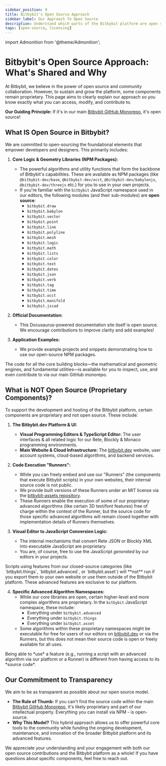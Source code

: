 ```yaml
---
sidebar_position: 9
title: Bitbybit's Open Source Approach
sidebar_label: Our Approach To Open Source
description: Understand which parts of the Bitbybit platform are open source and which parts are proprietary. We believe in transparency for our community.
tags: [open-source, licensing]
---
```


import Admonition from '@theme/Admonition';

# Bitbybit's Open Source Approach: What's Shared and Why

At Bitbybit, we believe in the power of open source and community collaboration. However, to sustain and grow the platform, some components remain proprietary. This page aims to clearly explain our approach so you know exactly what you can access, modify, and contribute to.

**Our Guiding Principle:** If it's in our main [Bitbybit GitHub Monorepo](https://github.com/bitbybit-dev/bitbybit), it's open source!

## What IS Open Source in Bitbybit?

We are committed to open-sourcing the foundational elements that empower developers and designers. This primarily includes:

1.  **Core Logic & Geometry Libraries (NPM Packages):**
    *   The powerful algorithms and utility functions that form the backbone of Bitbybit's capabilities. These are available as NPM packages (like `@bitbybit-dev/base`, `@bitbybit-dev/occt`, `@bitbybit-dev/babylonjs`, `@bitbybit-dev/threejs` etc.) for you to use in your own projects.
    *   If you're familiar with the `bitbybit` JavaScript namespace used in our editors, the following modules (and their sub-modules) are **open source**:
        *   `bitbybit.draw`
        *   `bitbybit.babylon`
        *   `bitbybit.vector`
        *   `bitbybit.point`
        *   `bitbybit.line`
        *   `bitbybit.polyline`
        *   `bitbybit.mesh`
        *   `bitbybit.logic`
        *   `bitbybit.math`
        *   `bitbybit.lists`
        *   `bitbybit.color`
        *   `bitbybit.text`
        *   `bitbybit.dates`
        *   `bitbybit.json`
        *   `bitbybit.verb`
        *   `bitbybit.tag`
        *   `bitbybit.time`
        *   `bitbybit.occt`
        *   `bitbybit.manifold`
        *   `bitbybit.jscad`

2.  **Official Documentation:**
    *   This Docusaurus-powered documentation site itself is open source. We encourage contributions to improve clarity and add examples!

3.  **Application Examples:**
    *   We provide example projects and snippets demonstrating how to use our open-source NPM packages.

<Admonition type="success" title="Key Takeaway">
    The code for all the core building blocks—the mathematical and geometric engines, and fundamental utilities—is available for you to inspect, use, and even contribute to via our main GitHub monorepo.
</Admonition>

## What is NOT Open Source (Proprietary Components)?

To support the development and hosting of the Bitbybit platform, certain components are proprietary and not open source. These include:

1.  **The Bitbybit.dev Platform & UI:**
    *   **Visual Programming Editors & TypeScript Editor:** The user interfaces & all related logic for our Rete, Blockly & Monaco programming environments.
    *   **Main Website & Cloud Infrastructure:** The [bitbybit.dev](https://bitbybit.dev) website, user account systems, cloud-based algorithms, and backend services.

2.  **Code Execution "Runners":**
    *   While you can freely embed and use our "Runners" (the components that execute Bitbybit scripts) in your own websites, their internal source code is not public.
    *   We provide built versions of these Runners under an MIT license via the [bitbybit-assets repository](https://github.com/bitbybit-dev/bitbybit-assets).
    *   These Runners enable the execution of some of our proprietary advanced algorithms (like certain 3D text/font features) free of charge within the context of the Runner, but the source code for those specific advanced algorithms will remain closed together with implementation details of Runners themselves.

3.  **Visual Editor to JavaScript Conversion Logic:**
    *   The internal mechanisms that convert Rete JSON or Blockly XML into executable JavaScript are proprietary.
    *   You are, of course, free to use the JavaScript *generated* by our editors in your projects.

<Admonition type="warning" title="Important: Closed-Source Features">
    Scripts using features from our closed-source categories (like `bitbybit.things`, `bitbybit.advanced`, or `bitbybit.asset`) will **not** run if you export them to your own website or use them outside of the Bitbybit platform. These advanced features are exclusive to our platform.
</Admonition>

4.  **Specific Advanced Algorithm Namespaces:**
    *   While our core libraries are open, certain higher-level and more complex algorithms are proprietary. In the `bitbybit` JavaScript namespace, these include:
        *   Everything under `bitbybit.advanced`
        *   Everything under `bitbybit.things`
        *   Everything under `bitbybit.asset`
    *   Some algorithms within these proprietary namespaces might be executable for free for users of our editors on [bitbybit.dev](https://bitbybit.dev) or via the Runners, but this does not mean their source code is open or freely available for all uses.

<Admonition type="info" title="Important Distinction">
    Being able to *use* a feature (e.g., running a script with an advanced algorithm via our platform or a Runner) is different from having access to its *source code*.
</Admonition>

## Our Commitment to Transparency

We aim to be as transparent as possible about our open source model.
*   **The Rule of Thumb:** If you can't find the source code within the main [Bitbybit GitHub Monorepo](https://github.com/bitbybit-dev/bitbybit), it's likely proprietary and part of our intellectual property. Everything you can install via NPM - is open-source.
*   **Why This Model?** This hybrid approach allows us to offer powerful core tools to the community while funding the ongoing development, maintenance, and innovation of the broader Bitbybit platform and its advanced features.

We appreciate your understanding and your engagement with both our open source contributions and the Bitbybit platform as a whole! If you have questions about specific components, feel free to reach out.